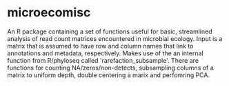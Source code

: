 # microecomisc
An R package containing a set of functions useful for basic, streamlined analysis of read count matrices encountered in microbial ecology. Input is a matrix that is assumed to have row and column names that link to annotations and metadata, respectively. Makes use of the an internal function from R/phyloseq called 'rarefaction_subsample'. There are functions for counting NA/zeros/non-detects, subsampling columns of a matrix to uniform depth, double centering a marix and perfomring PCA.
